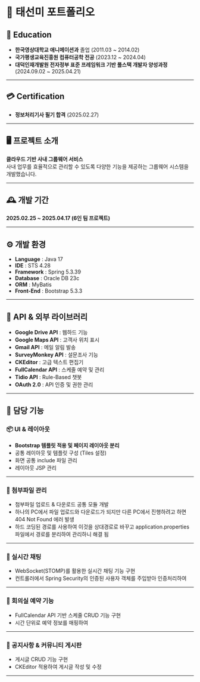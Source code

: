 # 📑 태선미 포트폴리오

## 📙 Education  
- **한국영상대학교 애니메이션과** 졸업 (2011.03 ~ 2014.02)  
- **국가평생교육진흥원 컴퓨터공학 전공** (2023.12 ~ 2024.04)  
- **대덕인재개발원 전자정부 표준 프레임워크 기반 풀스택 개발자 양성과정** (2024.09.02 ~ 2025.04.21)  

---

## 💳 Certification  
- **정보처리기사 필기 합격** (2025.02.27)

---

## 🖥️ 프로젝트 소개  
**클라우드 기반 사내 그룹웨어 서비스**  
사내 업무를 효율적으로 관리할 수 있도록 다양한 기능을 제공하는 그룹웨어 시스템을 개발했습니다.

---

## 🕰️ 개발 기간  
**2025.02.25 ~ 2025.04.17 (6인 팀 프로젝트)**  

---

## ⚙️ 개발 환경  
- **Language** : Java 17  
- **IDE** : STS 4.28  
- **Framework** : Spring 5.3.39  
- **Database** : Oracle DB 23c  
- **ORM** : MyBatis  
- **Front-End** : Bootstrap 5.3.3  

---

## 📡 API & 외부 라이브러리  
- **Google Drive API** : 웹하드 기능  
- **Google Maps API** : 고객사 위치 표시  
- **Gmail API** : 메일 알림 발송  
- **SurveyMonkey API** : 설문조사 기능  
- **CKEditor** : 고급 텍스트 편집기  
- **FullCalendar API** : 스케줄 예약 및 관리  
- **Tidio API** : Rule-Based 챗봇  
- **OAuth 2.0** : API 인증 및 권한 관리  

---

## 📌 담당 기능 

### 📦 UI & 레이아웃  
- **Bootstrap 템플릿 적용 및 페이지 레이아웃 분리**
- 공통 레이아웃 및 템플릿 구성 (Tiles 설정)
- 화면 공통 include 파일 관리
- 레이아웃 JSP 관리  

---

### 📂 첨부파일 관리  
- 첨부파일 업로드 & 다운로드 공통 모듈 개발  
- 하나의 PC에서 파일 업로드와 다운로드가 되지만 다른 PC에서 진행하려고 하면 404 Not Found 에러 발생
- 하드 코딩된 경로를 사용하여 이것을 상대경로로 바꾸고 application.properties 파일에서 경로를 분리하여 관리하니 해결 됨

---

### 💬 실시간 채팅  
- WebSocket(STOMP)를 활용한 실시간 채팅 기능 구현
- 컨트롤러에서 Spring Security의 인증된 사용자 객체를 주입받아 인증처리하여 

---

### 📅 회의실 예약 기능  
- FullCalendar API 기반 스케줄 CRUD 기능 구현  
- 시간 단위로 예약 정보를 매핑하여 

---

### 📢 공지사항 & 커뮤니티 게시판  
- 게시글 CRUD 기능 구현  
- CKEditor 적용하여 게시글 작성 및 수정  

---
